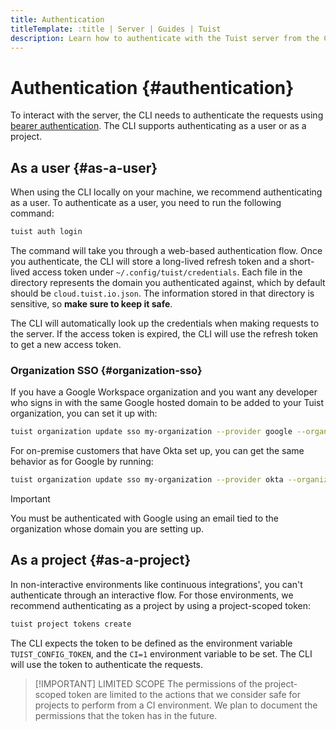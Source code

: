 ```yaml
---
title: Authentication
titleTemplate: :title | Server | Guides | Tuist
description: Learn how to authenticate with the Tuist server from the CLI.
---
```


# Authentication {#authentication}

To interact with the server, the CLI needs to authenticate the requests using [bearer authentication](https://swagger.io/docs/specification/authentication/bearer-authentication/). The CLI supports authenticating as a user or as a project.

## As a user {#as-a-user}

When using the CLI locally on your machine, we recommend authenticating as a user. To authenticate as a user, you need to run the following command:

```bash
tuist auth login
```

The command will take you through a web-based authentication flow. Once you authenticate, the CLI will store a long-lived refresh token and a short-lived access token under `~/.config/tuist/credentials`. Each file in the directory represents the domain you authenticated against, which by default should be `cloud.tuist.io.json`. The information stored in that directory is sensitive, so **make sure to keep it safe**.

The CLI will automatically look up the credentials when making requests to the server. If the access token is expired, the CLI will use the refresh token to get a new access token.

### Organization SSO {#organization-sso}

If you have a Google Workspace organization and you want any developer who signs in with the same Google hosted domain to be added to your Tuist organization, you can set it up with:

```bash
tuist organization update sso my-organization --provider google --organization-id my-google-domain.com
```

For on-premise customers that have Okta set up, you can get the same behavior as for Google by running:

```bash
tuist organization update sso my-organization --provider okta --organization-id my-okta-domain.com
```

> [!IMPORTANT]
> You must be authenticated with Google using an email tied to the organization whose domain you are setting up.

## As a project {#as-a-project}

In non-interactive environments like continuous integrations', you can't authenticate through an interactive flow. For those environments, we recommend authenticating as a project by using a project-scoped token:

```bash
tuist project tokens create
```

The CLI expects the token to be defined as the environment variable `TUIST_CONFIG_TOKEN`, and the `CI=1` environment variable to be set. The CLI will use the token to authenticate the requests.

> [!IMPORTANT] LIMITED SCOPE
> The permissions of the project-scoped token are limited to the actions that we consider safe for projects to perform from a CI environment. We plan to document the permissions that the token has in the future.
